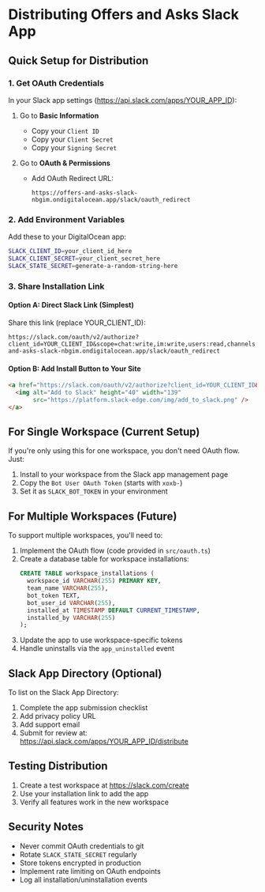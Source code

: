 # Distributing Offers and Asks Slack App

## Quick Setup for Distribution

### 1. Get OAuth Credentials
In your Slack app settings (https://api.slack.com/apps/YOUR_APP_ID):

1. Go to **Basic Information**
   - Copy your `Client ID`
   - Copy your `Client Secret`
   - Copy your `Signing Secret`

2. Go to **OAuth & Permissions**
   - Add OAuth Redirect URL:
     ```
     https://offers-and-asks-slack-nbgim.ondigitalocean.app/slack/oauth_redirect
     ```

### 2. Add Environment Variables
Add these to your DigitalOcean app:
```bash
SLACK_CLIENT_ID=your_client_id_here
SLACK_CLIENT_SECRET=your_client_secret_here
SLACK_STATE_SECRET=generate-a-random-string-here
```

### 3. Share Installation Link

#### Option A: Direct Slack Link (Simplest)
Share this link (replace YOUR_CLIENT_ID):
```
https://slack.com/oauth/v2/authorize?client_id=YOUR_CLIENT_ID&scope=chat:write,im:write,users:read,channels:read,commands&redirect_uri=https://offers-and-asks-slack-nbgim.ondigitalocean.app/slack/oauth_redirect
```

#### Option B: Add Install Button to Your Site
```html
<a href="https://slack.com/oauth/v2/authorize?client_id=YOUR_CLIENT_ID&scope=chat:write,im:write,users:read,channels:read,commands">
  <img alt="Add to Slack" height="40" width="139" 
       src="https://platform.slack-edge.com/img/add_to_slack.png" />
</a>
```

## For Single Workspace (Current Setup)

If you're only using this for one workspace, you don't need OAuth flow. Just:

1. Install to your workspace from the Slack app management page
2. Copy the `Bot User OAuth Token` (starts with `xoxb-`)
3. Set it as `SLACK_BOT_TOKEN` in your environment

## For Multiple Workspaces (Future)

To support multiple workspaces, you'll need to:

1. Implement the OAuth flow (code provided in `src/oauth.ts`)
2. Create a database table for workspace installations:
   ```sql
   CREATE TABLE workspace_installations (
     workspace_id VARCHAR(255) PRIMARY KEY,
     team_name VARCHAR(255),
     bot_token TEXT,
     bot_user_id VARCHAR(255),
     installed_at TIMESTAMP DEFAULT CURRENT_TIMESTAMP,
     installed_by VARCHAR(255)
   );
   ```
3. Update the app to use workspace-specific tokens
4. Handle uninstalls via the `app_uninstalled` event

## Slack App Directory (Optional)

To list on the Slack App Directory:

1. Complete the app submission checklist
2. Add privacy policy URL
3. Add support email
4. Submit for review at: https://api.slack.com/apps/YOUR_APP_ID/distribute

## Testing Distribution

1. Create a test workspace at https://slack.com/create
2. Use your installation link to add the app
3. Verify all features work in the new workspace

## Security Notes

- Never commit OAuth credentials to git
- Rotate `SLACK_STATE_SECRET` regularly
- Store tokens encrypted in production
- Implement rate limiting on OAuth endpoints
- Log all installation/uninstallation events